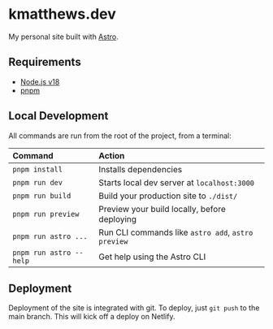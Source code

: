 # kmatthews.dev

My personal site built with [Astro](https://astro.build).

## Requirements

- [Node.js v18](https://nodejs.org/en)
- [pnpm](https://pnpm.io)

## Local Development

All commands are run from the root of the project, from a terminal:

| Command                 | Action                                             |
| :---------------------- | :------------------------------------------------- |
| `pnpm install`          | Installs dependencies                              |
| `pnpm run dev`          | Starts local dev server at `localhost:3000`        |
| `pnpm run build`        | Build your production site to `./dist/`            |
| `pnpm run preview`      | Preview your build locally, before deploying       |
| `pnpm run astro ...`    | Run CLI commands like `astro add`, `astro preview` |
| `pnpm run astro --help` | Get help using the Astro CLI                       |

## Deployment

Deployment of the site is integrated with git. To deploy, just `git push` to the main branch. This will kick off a deploy on Netlify.
